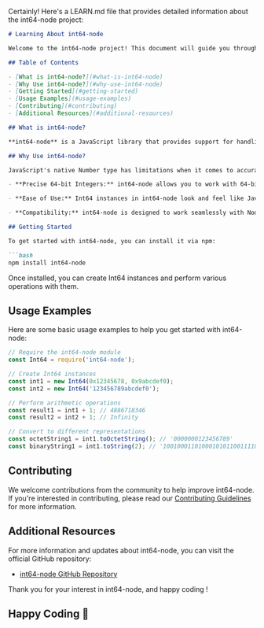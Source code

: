 Certainly! Here's a LEARN.md file that provides detailed information about the int64-node project:

```markdown
# Learning About int64-node

Welcome to the int64-node project! This document will guide you through the basics of the project, its purpose, and how to use it effectively.

## Table of Contents

- [What is int64-node?](#what-is-int64-node)
- [Why Use int64-node?](#why-use-int64-node)
- [Getting Started](#getting-started)
- [Usage Examples](#usage-examples)
- [Contributing](#contributing)
- [Additional Resources](#additional-resources)

## What is int64-node?

**int64-node** is a JavaScript library that provides support for handling 64-bit integer numbers in Node.js. JavaScript's native Numbers are represented as IEEE 754 double-precision floats, which have limited precision for values beyond ±2^53. This library aims to provide a performant and Number-like class for carrying and manipulating 64-bit integer values.

## Why Use int64-node?

JavaScript's native Number type has limitations when it comes to accurately representing 64-bit integers. int64-node offers the following benefits:

- **Precise 64-bit Integers:** int64-node allows you to work with 64-bit integers with full precision, avoiding loss of accuracy for large numbers.

- **Ease of Use:** Int64 instances in int64-node look and feel like JavaScript Numbers, making it easy to integrate into your projects.

- **Compatibility:** int64-node is designed to work seamlessly with Node.js applications, making it a suitable choice for server-side projects.

## Getting Started

To get started with int64-node, you can install it via npm:

```bash
npm install int64-node
```

Once installed, you can create Int64 instances and perform various operations with them.

## Usage Examples

Here are some basic usage examples to help you get started with int64-node:

```javascript
// Require the int64-node module
const Int64 = require('int64-node');

// Create Int64 instances
const int1 = new Int64(0x12345678, 0x9abcdef0);
const int2 = new Int64('123456789abcdef0');

// Perform arithmetic operations
const result1 = int1 + 1; // 4886718346
const result2 = int2 + 1; // Infinity

// Convert to different representations
const octetString1 = int1.toOctetString(); // '0000000123456789'
const binaryString1 = int1.toString(2); // '100100011010001010110011110001001'
```

## Contributing

We welcome contributions from the community to help improve int64-node. If you're interested in contributing, please read our [Contributing Guidelines](CONTRIBUTING.md) for more information.

## Additional Resources

For more information and updates about int64-node, you can visit the official GitHub repository:

- [int64-node GitHub Repository](https://github.com/pb2204/int64-node)

Thank you for your interest in int64-node, and happy coding !

## Happy Coding 🚀